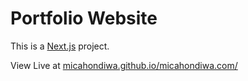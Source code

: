 # Portfolio Website 

This is a [Next.js](https://nextjs.org) project. 


View Live at [micahondiwa.github.io/micahondiwa.com/](https://micahondiwa.github.io/micahondiwa.com/)
